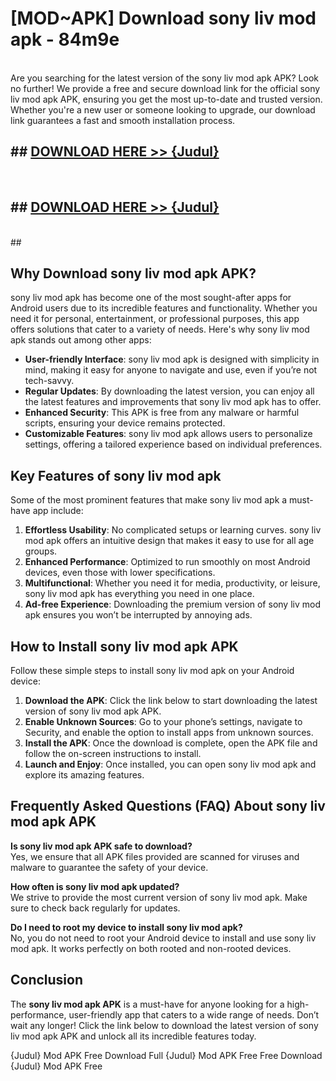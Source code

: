 # [MOD~APK] Download sony liv mod apk - 84m9e <br>
<br>
Are you searching for the latest version of the sony liv mod apk APK? Look no further! We provide a free and secure download link for the official sony liv mod apk APK, ensuring you get the most up-to-date and trusted version. Whether you're a new user or someone looking to upgrade, our download link guarantees a fast and smooth installation process.


## ##  [DOWNLOAD HERE >> {Judul}](https://geoflix.me/watch.php?title=sony_liv_mod_apk&ref=git)
  <br>

##  ## [DOWNLOAD HERE >> {Judul}](https://geoflix.me/watch.php?title=sony_liv_mod_apk&ref=git)
  <br>
  ##



## Why Download sony liv mod apk APK?

sony liv mod apk has become one of the most sought-after apps for Android users due to its incredible features and functionality. Whether you need it for personal, entertainment, or professional purposes, this app offers solutions that cater to a variety of needs. Here's why sony liv mod apk stands out among other apps:

- **User-friendly Interface**: sony liv mod apk is designed with simplicity in mind, making it easy for anyone to navigate and use, even if you’re not tech-savvy.
- **Regular Updates**: By downloading the latest version, you can enjoy all the latest features and improvements that sony liv mod apk has to offer.
- **Enhanced Security**: This APK is free from any malware or harmful scripts, ensuring your device remains protected.
- **Customizable Features**: sony liv mod apk allows users to personalize settings, offering a tailored experience based on individual preferences.

## Key Features of sony liv mod apk

Some of the most prominent features that make sony liv mod apk a must-have app include:

1. **Effortless Usability**: No complicated setups or learning curves. sony liv mod apk offers an intuitive design that makes it easy to use for all age groups.
2. **Enhanced Performance**: Optimized to run smoothly on most Android devices, even those with lower specifications.
3. **Multifunctional**: Whether you need it for media, productivity, or leisure, sony liv mod apk has everything you need in one place.
4. **Ad-free Experience**: Downloading the premium version of sony liv mod apk ensures you won’t be interrupted by annoying ads.

## How to Install sony liv mod apk APK

Follow these simple steps to install sony liv mod apk on your Android device:

1. **Download the APK**: Click the link below to start downloading the latest version of sony liv mod apk APK.
2. **Enable Unknown Sources**: Go to your phone’s settings, navigate to Security, and enable the option to install apps from unknown sources.
3. **Install the APK**: Once the download is complete, open the APK file and follow the on-screen instructions to install.
4. **Launch and Enjoy**: Once installed, you can open sony liv mod apk and explore its amazing features.

## Frequently Asked Questions (FAQ) About sony liv mod apk APK

**Is sony liv mod apk APK safe to download?**  
Yes, we ensure that all APK files provided are scanned for viruses and malware to guarantee the safety of your device.

**How often is sony liv mod apk updated?**  
We strive to provide the most current version of sony liv mod apk. Make sure to check back regularly for updates.

**Do I need to root my device to install sony liv mod apk?**  
No, you do not need to root your Android device to install and use sony liv mod apk. It works perfectly on both rooted and non-rooted devices.

## Conclusion

The **sony liv mod apk APK** is a must-have for anyone looking for a high-performance, user-friendly app that caters to a wide range of needs. Don’t wait any longer! Click the link below to download the latest version of sony liv mod apk APK and unlock all its incredible features today.

{Judul} Mod APK Free
Download Full {Judul} Mod APK Free
Free Download {Judul} Mod APK Free

